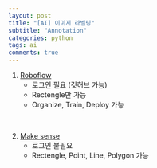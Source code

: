 ```yaml
---
layout: post
title: "[AI] 이미지 라벨링"
subtitle: "Annotation"
categories: python
tags: ai
comments: true
---
```


1. [Roboflow](https://roboflow.com/)
    * 로그인 필요 (깃허브 가능)
    * Rectengle만 가능
    * Organize, Train, Deploy 가능

<br>

2. [Make sense](https://www.makesense.ai/)
    * 로그인 불필요
    * Rectengle, Point, Line, Polygon 가능
